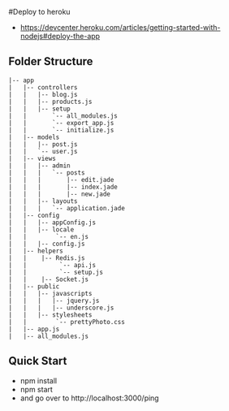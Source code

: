 #Deploy to heroku
  - https://devcenter.heroku.com/articles/getting-started-with-nodejs#deploy-the-app

## Folder Structure
```
|-- app
|   |-- controllers
|   |   |-- blog.js
|   |   |-- products.js
|   |   |-- setup
|   |       `-- all_modules.js
|   |       `-- export_app.js
|   |       `-- initialize.js
|   |-- models
|   |   |-- post.js
|   |   `-- user.js
|   |-- views
|   |   |-- admin
|   |   |   `-- posts
|   |   |       |-- edit.jade
|   |   |       |-- index.jade
|   |   |       |-- new.jade
|   |   |-- layouts
|   |   |   `-- application.jade
|   |-- config
|   |   |-- appConfig.js
|   |   |-- locale
|   |        `-- en.js
|   |   |-- config.js
|   |-- helpers
|   |    |-- Redis.js
|   |         `-- api.js  
|   |         `-- setup.js  
|   |    |-- Socket.js
|   |-- public
|   |   |-- javascripts
|   |   |   |-- jquery.js
|   |   |   |-- underscore.js
|   |   |-- stylesheets
|   |        `-- prettyPhoto.css  
|   |-- app.js
|   |-- all_modules.js

```

## Quick Start
  - npm install
  - npm start
  - and go over to http://localhost:3000/ping
